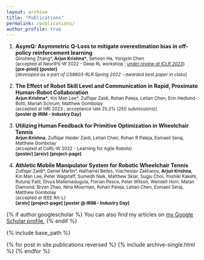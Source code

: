 ```yaml
---
layout: archive
title: "Publications"
permalink: /publications/
author_profile: true
---
```

<style scoped>
  .no-underline a {
    text-decoration:none;
  }
</style>
<div class="no-underline" markdown="1">

1. <b>AsymQ: Asymmetric Q-Loss to mitigate overestimation bias in off-policy reinforcement learning</b><br/>
  <small>Qinsheng Zhang*, <b>Arjun Krishna*</b>, Sehoon Ha, Yongxin Chen<br/>
  (accepted at NeurIPS-W 2022 - Deep RL workshop ; <i><u>under review at ICLR 2023</u></i>)<br/>
  [**[pre-print]**](https://openreview.net/forum?id=KoRdlJjgiQ) [**[poster]**](/files/asymq-poster.png) <br/>
  [<i>developed as a part of CS8803-RLR Spring 2022 - awarded best paper in class</i>]</small>

1. <b>The Effect of Robot Skill Level and Communication in Rapid, Proximate Human-Robot Collaboration</b><br/>
   <small><b>Arjun Krishna\*</b>, Kin Man Lee\*, Zulfiqar Zaidi, Rohan Paleja, Letian Chen, Erin Hedlund-Botti, Mariah Schrum, Matthew Gombolay<br/>
  (accepted at HRI 2023 ; acceptance rate 25.2% (250 submissions)) <br/>
  [**[poster @ IRIM - Industry Day]**](/files/poster-IRIM-AgileHRC.png)</small>

1. <b>Utilizing Human Feedback for Primitive Optimization in Wheelchair Tennis</b><br/>
   <small><b>Arjun Krishna</b>, Zulfiqar Haider Zaidi, Letian Chen, Rohan R Paleja, Esmaeil Seraj, Matthew Gombolay<br/>
   (accepted at CoRL-W 2022 - Learning for Agile Robots)<br/>
   [**[poster]**](/files/poster-ESTHER-ProMP.png) [**[arxiv]**](https://arxiv.org/abs/2212.14403) [**[project-page]**](/project/promp_utilize_feedback)</small>

1. <b>Athletic Mobile Manipulator System for Robotic Wheelchair Tennis</b> <br/>
   <small>Zulfiqar Zaidi\*, Daniel Martin\*, Nathaniel Belles, Viacheslav Zakharov, <b>Arjun Krishna</b>, Kin Man Lee, Peter Wagstaff, Sumedh Naik, Matthew Sklar, Sugju Choi, Yoshiki Kakehi, Ruturaj Patil, Divya Mallemadugula, Florian Pesce, Peter Wilson, Wendell Hom, Matan Diamond, Bryan Zhao, Nina Moorman, Rohan Paleja, Letian Chen, Esmaeil Seraj, Matthew Gombolay <br/>
   (accepted at IEEE RA-L)<br/>
   [**[arxiv]**](https://arxiv.org/abs/2210.02517v1) [**[project-page]**](https://core-robotics-lab.github.io/Wheelchair-Tennis-Robot/) [**[poster @ IRIM - Industry Day]**](/files/poster-IRIM-ESTHER.png)</small>


</div>

{% if author.googlescholar %}
  You can also find my articles on <u><a href="{{author.googlescholar}}">my Google Scholar profile</a>.</u>
{% endif %}

{% include base_path %}

{% for post in site.publications reversed %}
  {% include archive-single.html %}
{% endfor %}
